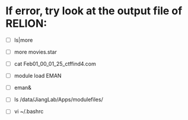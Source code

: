# If error, try look at the output file of RELION:

- [ ] ls|more
- [ ] more movies.star
- [ ] cat Feb01_00_01_25_ctffind4.com

- [ ] module load EMAN
- [ ] eman&

- [ ] ls /data/JiangLab/Apps/modulefiles/
- [ ] vi ~/.bashrc 

